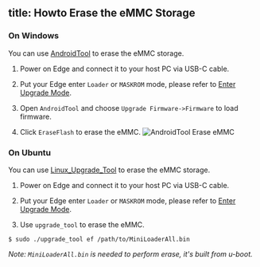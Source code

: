 title: Howto Erase the eMMC Storage
---

### On Windows
You can use [AndroidTool](http://dl.khadas.com/Tools/AndroidTool_Release_en_v2.58.zip) to erase the eMMC storage.

1. Power on Edge and connect it to your host PC via USB-C cable.

2. Put your Edge enter `Loader` or `MASKROM` mode, please refer to [Enter Upgrade Mode](/edge/HowtoBootIntoUpgradeMode.html).

3. Open `AndroidTool` and choose `Upgrade Firmware->Firmware` to load firmware.

4. Click `EraseFlash` to erase the eMMC.
![AndroidTool Erase eMMC](/images/edge/AndroidTool_erase_en.png)

### On Ubuntu
You can use [Linux_Upgrade_Tool](http://dl.khadas.com/Tools/Linux_Upgrade_Tool_v1.34.zip) to erase the eMMC storage.

1. Power on Edge and connect it to your host PC via USB-C cable.

2. Put your Edge enter `Loader` or `MASKROM` mode, please refer to [Enter Upgrade Mode](/edge/HowtoBootIntoUpgradeMode.html).

3. Use `upgrade_tool` to erase the eMMC.
```
$ sudo ./upgrade_tool ef /path/to/MiniLoaderAll.bin
```
*Note: `MiniLoaderAll.bin` is needed to perform erase, it's built from u-boot.*

